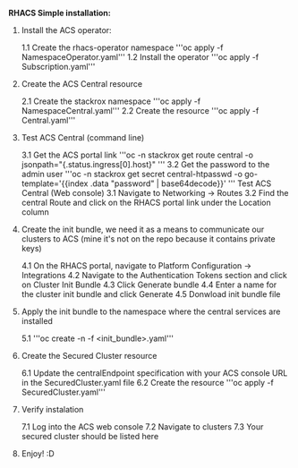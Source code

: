 **RHACS Simple installation:**

1. Install the ACS operator:
   
    1.1 Create the rhacs-operator namespace '''oc apply -f NamespaceOperator.yaml'''
    1.2 Install the operator '''oc apply -f Subscription.yaml'''

2. Create the ACS Central resource
   
    2.1 Create the stackrox namespace '''oc apply -f NamespaceCentral.yaml'''
    2.2 Create the resource '''oc apply -f Central.yaml'''

3. Test ACS Central (command line)
   
    3.1 Get the ACS portal link '''oc -n stackrox get route central -o jsonpath="{.status.ingress[0].host}" '''
    3.2 Get the password to the admin user '''oc -n stackrox get secret central-htpasswd -o go-template='{{index .data "password" | base64decode}}' '''
   Test ACS Central (Web console)
    3.1 Navigate to Networking → Routes
    3.2 Find the central Route and click on the RHACS portal link under the Location column

4. Create the init bundle, we need it as a means to communicate our clusters to ACS (mine it's not on the repo because it contains private keys)
   
    4.1 On the RHACS portal, navigate to Platform Configuration → Integrations
    4.2 Navigate to the Authentication Tokens section and click on Cluster Init Bundle
    4.3 Click Generate bundle
    4.4 Enter a name for the cluster init bundle and click Generate
    4.5 Donwload init bundle file

5. Apply the init bundle to the namespace where the central services are installed
   
    5.1 '''oc create -n <stackrox> -f <init_bundle>.yaml'''

6. Create the Secured Cluster resource
   
    6.1 Update the centralEndpoint specification with your ACS console URL in the SecuredCluster.yaml file
    6.2 Create the resource '''oc apply -f SecuredCluster.yaml'''

7. Verify instalation
   
    7.1 Log into the ACS web console
    7.2 Navigate to clusters
    7.3 Your secured cluster should be listed here

8. Enjoy! :D

